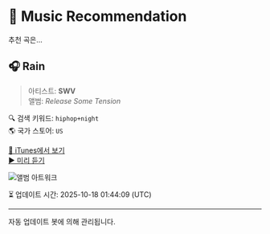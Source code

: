 
# 🎵 Music Recommendation

추천 곡은...

## 🎧 Rain  
> 아티스트: **SWV**  
> 앨범: _Release Some Tension_  

🔍 검색 키워드: `hiphop+night`  
🌎 국가 스토어: `US`

[🔗 iTunes에서 보기](https://music.apple.com/us/album/rain/253640878?i=253641178&uo=4)  
[▶️ 미리 듣기](https://audio-ssl.itunes.apple.com/itunes-assets/AudioPreview116/v4/9a/eb/bd/9aebbde2-69a8-849b-5094-5da5bcc8ad77/mzaf_1970400377488638097.plus.aac.p.m4a)

![앨범 아트워크](https://is1-ssl.mzstatic.com/image/thumb/Music124/v4/47/f3/b8/47f3b873-57dc-479e-dc71-34b12f082348/mzi.kpgncrjx.jpg/100x100bb.jpg)

⏳ 업데이트 시간: 2025-10-18 01:44:09 (UTC)

---
자동 업데이트 봇에 의해 관리됩니다.
